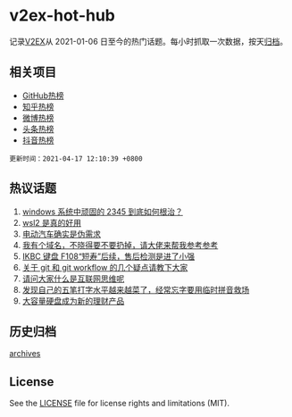 # v2ex-hot-hub

 记录[V2EX](https://www.v2ex.com/)从 2021-01-06 日至今的热门话题。每小时抓取一次数据，按天[归档](archives)。
 
 ## 相关项目

- [GitHub热榜](https://github.com/snaildev/github-hot-hub)
- [知乎热榜](https://github.com/snaildev/zhihu-hot-hub)
- [微博热榜](https://github.com/snaildev/weibo-hot-hub)
- [头条热榜](https://github.com/snaildev/toutiao-hot-hub)
- [抖音热榜](https://github.com/snaildev/douyin-hot-hub)


 `更新时间：2021-04-17 12:10:39 +0800`

## 热议话题

1. [windows 系统中顽固的 2345 到底如何根治？](https://www.v2ex.com/t/771113)
1. [wsl2 是真的好用](https://www.v2ex.com/t/771093)
1. [电动汽车确实是伪需求](https://www.v2ex.com/t/771129)
1. [我有个域名，不晓得要不要扔掉，请大佬来帮我参考参考](https://www.v2ex.com/t/771075)
1. [IKBC 键盘 F108“短寿”后续，售后检测是进了小强](https://www.v2ex.com/t/771077)
1. [关于 git 和 git workflow 的几个疑点请教下大家](https://www.v2ex.com/t/771099)
1. [请问大家什么是互联网思维呢](https://www.v2ex.com/t/771074)
1. [发现自己的五笔打字水平越来越菜了，经常忘字要用临时拼音救场](https://www.v2ex.com/t/771228)
1. [大容量硬盘成为新的理财产品](https://www.v2ex.com/t/771212)

## 历史归档

[archives](archives)

## License

See the [LICENSE](LICENSE) file for license rights and limitations (MIT).
